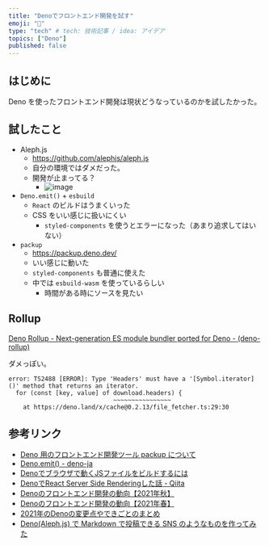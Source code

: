 ```yaml
---
title: "Denoでフロントエンド開発を試す"
emoji: "🦕"
type: "tech" # tech: 技術記事 / idea: アイデア
topics: ["Deno"]
published: false
---
```


## はじめに

Deno を使ったフロントエンド開発は現状どうなっているのかを試したかった。

## 試したこと

- Aleph.js
  - https://github.com/alephjs/aleph.js
  - 自分の環境ではダメだった。
  - 開発が止まってる？
    - ![image](https://user-images.githubusercontent.com/12733897/153724600-49c5c77e-a1d7-4a81-8a93-8b141ea204a9.png)
- `Deno.emit()` + `esbuild`
  - `React` のビルドはうまくいった
  - CSS をいい感じに扱いにくい
    - `styled-components` を使うとエラーになった（あまり追求してはいない）
- `packup`
  - https://packup.deno.dev/
  - いい感じに動いた
  - `styled-components` も普通に使えた
  - 中では `esbuild-wasm` を使っているらしい
    - 時間がある時にソースを見たい

## Rollup

[Deno Rollup - Next-generation ES module bundler ported for Deno - (deno-rollup)](https://opensourcelibs.com/lib/deno-rollup)

ダメっぽい。

```
error: TS2488 [ERROR]: Type 'Headers' must have a '[Symbol.iterator]()' method that returns an iterator.
  for (const [key, value] of download.headers) {
                             ~~~~~~~~~~~~~~~~
    at https://deno.land/x/cache@0.2.13/file_fetcher.ts:29:30
```

## 参考リンク

- [Deno 用のフロントエンド開発ツール packup について](https://zenn.dev/kt3k/articles/1df2e54cd9d4f3)
- [Deno.emit() - deno-ja](https://scrapbox.io/deno-ja/Deno.emit())
- [Denoでブラウザで動くJSファイルをビルドするには](https://zenn.dev/itte/articles/65e3ec70ef5ff6)
- [DenoでReact Server Side Renderingした話 - Qiita](https://qiita.com/isihigameKoudai/items/40b5263b7296c79873a6)
- [Denoのフロントエンド開発の動向【2021年秋】](https://zenn.dev/uki00a/articles/frontend-development-in-deno-2021-autumn)
- [Denoのフロントエンド開発の動向【2021年春】](https://zenn.dev/uki00a/articles/frontend-development-in-deno-2021-spring)
- [2021年のDenoの変更点やできごとのまとめ](https://zenn.dev/uki00a/articles/whats-new-for-deno-in-2021)
- [Deno(Aleph.js) で Markdown で投稿できる SNS のようなものを作ってみた](https://zenn.dev/chiba/articles/md-sns-deno-alephjs)

